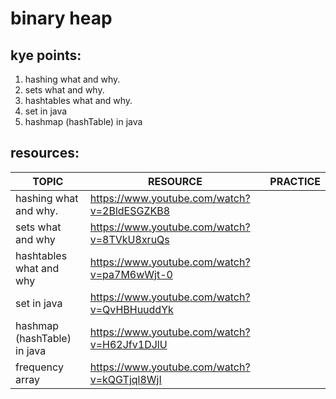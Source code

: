 # binary heap 

## kye points:
1. hashing what and why.
2. sets what and why.
3. hashtables what and why.
4. set in java
5. hashmap (hashTable) in java



## resources:



| TOPIC       | RESOURCE    | PRACTICE |
| ----------- | ----------- |---------------|
| hashing what and why.|https://www.youtube.com/watch?v=2BldESGZKB8 | 
| sets what and why  | https://www.youtube.com/watch?v=8TVkU8xruQs| |
| hashtables what and why   | https://www.youtube.com/watch?v=pa7M6wWjt-0 |
|set in java|https://www.youtube.com/watch?v=QvHBHuuddYk||
|hashmap (hashTable) in java|https://www.youtube.com/watch?v=H62Jfv1DJlU||
|frequency array|https://www.youtube.com/watch?v=kQGTjql8WjI||




